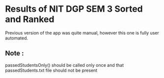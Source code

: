 # Results of NIT DGP SEM 3 Sorted and Ranked

Previous version of the app was quite manual, however this one is fully user automated.

## Note :
passedStudentsOnly() should be called only once and that passedStudents.txt file should not be present 